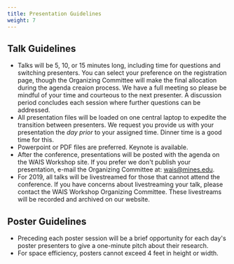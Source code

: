 ```yaml
---
title: Presentation Guidelines
weight: 7
---
```


## Talk Guidelines

* Talks will be 5, 10, or 15 minutes long, including time for questions and switching presenters. You can select your preference on the registration page, though the Organizing Committee will make the final allocation during the agenda creaion process. We have a full meeting so please be mindful of your time and courteous to the next presenter. A discussion period concludes each session where further questions can be addressed.
* All presentation files will be loaded on one central laptop to expedite the transition between presenters. We request you provide us with your presentation the *day prior* to your assigned time. Dinner time is a good time for this.
* Powerpoint or PDF files are preferred. Keynote is available.
* After the conference, presentations will be posted with the agenda on the WAIS Workshop site. If you prefer we don't publish your presentation, e-mail the Organizing Committee at: [wais@mines.edu](mailto:wais@mines.edu).
* For 2019, all talks will be livestreamed for those that cannot attend the conference. If you have concerns about livestreaming your talk, please contact the WAIS Workshop Organizing Committee. These livestreams will be recorded and archived on our website.


## Poster Guidelines

* Preceding each poster session will be a brief opportunity for each day's poster presenters to give a one-minute pitch about their research.
* For space efficiency, posters cannot exceed 4 feet in height or width.
